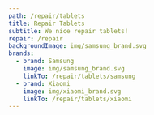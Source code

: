 ```yaml
---
path: /repair/tablets
title: Repair Tablets
subtitle: We nice repair tablets!
repair: /repair
backgroundImage: img/samsung_brand.svg
brands:
  - brand: Samsung
    image: img/samsung_brand.svg
    linkTo: /repair/tablets/samsung
  - brand: Xiaomi
    image: img/xiaomi_brand.svg
    linkTo: /repair/tablets/xiaomi
---
```

